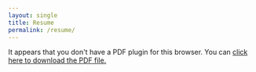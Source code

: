 ```yaml
---
layout: single
title: Resume
permalink: /resume/
---
```

<object data="/assets/Resume.pdf" type='application/pdf' width="100%" height="1000px"><p>It appears that you don't have a PDF plugin for this browser. You can <a href="/assets/Resume.pdf">click here to download the PDF file.</a></p></object>
